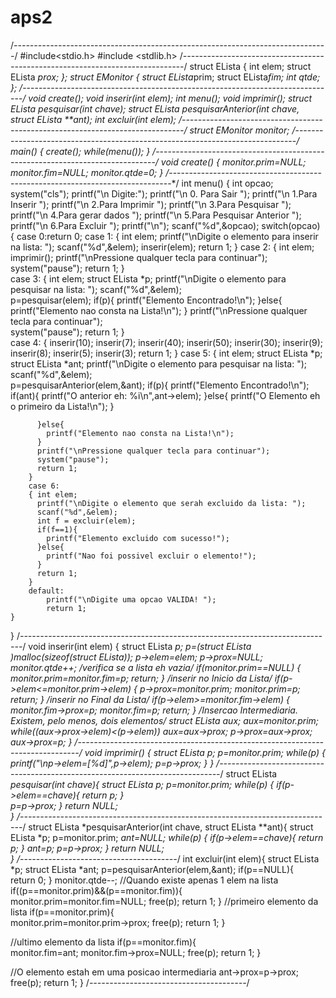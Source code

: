 # aps2
/*------------------------------------------------------------------------------*/
#include<stdio.h>
#include <stdlib.h>
/*------------------------------------------------------------------------------*/
struct ELista
{
	int elem;
	struct ELista *prox;
};
struct EMonitor
{
	struct ELista*prim;
	struct ELista*fim;
	int qtde;
};
/*------------------------------------------------------------------------------*/
void create();
void inserir(int elem);
int menu();
void imprimir();
struct ELista *pesquisar(int chave);
struct ELista *pesquisarAnterior(int chave,
					struct ELista **ant);
int excluir(int elem);
/*------------------------------------------------------------------------------*/
struct EMonitor monitor;
/*------------------------------------------------------------------------------*/
main()
{
	create();
	while(menu());
}
/*------------------------------------------------------------------------------*/
void create()
{
	monitor.prim=NULL;
	monitor.fim=NULL;
	monitor.qtde=0;	
}
/*------------------------------------------------------------------------------*/
int menu()
{
	int opcao;
	system("cls");
	printf("\n Digite:");
	printf("\n   0. Para Sair ");
	printf("\n   1.Para Inserir ");
	printf("\n   2.Para Imprimir ");
	printf("\n   3.Para Pesquisar ");
	printf("\n   4.Para gerar dados ");
	printf("\n   5.Para Pesquisar Anterior ");
	printf("\n   6.Para Excluir ");
	printf("\n");
	scanf("%d",&opcao);
	switch(opcao)
	{
		case 0:return 0;
		case 1:
		{ int elem;
		  printf("\nDigite o elemento para inserir na lista: ");
		  scanf("%d",&elem);
		  inserir(elem);
		  return 1;
		}
		case 2:
		{ int elem;
		  imprimir();
		  printf("\nPressione qualquer tecla para continuar");		  
		  system("pause");
		  return 1;
		}		
		case 3:
		{ int elem;
		  struct ELista *p;
		  printf("\nDigite o elemento para pesquisar na lista: ");
		  scanf("%d",&elem);		
		  p=pesquisar(elem);
		  if(p){
		  	printf("Elemento Encontrado!\n");
		  }else{
		  	printf("Elemento nao consta na Lista!\n");
		  }
		  printf("\nPressione qualquer tecla para continuar");		  
		  system("pause");
		  return 1;
		}					
		case 4:
		{ 
		  inserir(10);
		  inserir(7);
		  inserir(40);
		  inserir(50);
		  inserir(30);
		  inserir(9);
		  inserir(8);
		  inserir(5);
		  inserir(3);
		  return 1;
		}
		case 5:
		{ int elem;
		  struct ELista *p;
		  struct ELista *ant;
		  printf("\nDigite o elemento para pesquisar na lista: ");
		  scanf("%d",&elem);		
		  p=pesquisarAnterior(elem,&ant);
		  if(p){
		  	printf("Elemento Encontrado!\n");
		  	if(ant){
		  		printf("O anterior eh: %i\n",ant->elem);
			  }else{
			  	printf("O Elemento eh o primeiro da Lista!\n");
			  }
			  
		  }else{
		  	printf("Elemento nao consta na Lista!\n");
		  }
		  printf("\nPressione qualquer tecla para continuar");		  
		  system("pause");
		  return 1;
		}					
		case 6:
		{ int elem;
		  printf("\nDigite o elemento que serah excluido da lista: ");
		  scanf("%d",&elem);
		  int f = excluir(elem);
		  if(f==1){
		  	printf("Elemento excluido com sucesso!");
		  }else{
		  	printf("Nao foi possivel excluir o elemento!");
		  }
		  return 1;
		}
		default:
			printf("\nDigite uma opcao VALIDA! ");
			return 1;
	}	
}
/*------------------------------------------------------------------------------*/
void inserir(int elem)
{
	struct ELista *p;
	p=(struct ELista *)malloc(sizeof(struct ELista));
	p->elem=elem;
	p->prox=NULL;
	monitor.qtde++;	
	/*verifica se a lista eh vazia*/
	if(monitor.prim==NULL)
	{
		monitor.prim=monitor.fim=p;
		return;
	}
	/*inserir no Inicio da Lista*/
	if(p->elem<=monitor.prim->elem)
	{
		p->prox=monitor.prim;
		monitor.prim=p;
		return;
	}
	/*inserir no Final da Lista*/
	if(p->elem>=monitor.fim->elem)
	{
		monitor.fim->prox=p;
		monitor.fim=p;
		return;
	}
	/*Insercao Intermediaria. Existem, pelo menos, dois elementos*/
	struct ELista *aux;
	aux=monitor.prim;
	while((aux->prox->elem)<(p->elem))
		aux=aux->prox;
    p->prox=aux->prox;
    aux->prox=p;
}
/*------------------------------------------------------------------------------*/
void imprimir()
{
  struct ELista *p;
  p=monitor.prim;
  while(p)
  {
  	printf("\np->elem=[%d]",p->elem);
  	p=p->prox;
  }
}
/*------------------------------------------------------------------------------*/
struct ELista *pesquisar(int chave){
  struct ELista *p;
  p=monitor.prim;
  while(p)
  {
  	if(p->elem==chave){
  		return p;
	}	
  	p=p->prox;
  }
  return NULL;	
}
/*------------------------------------------------------------------------------*/
struct ELista *pesquisarAnterior(int chave,
					struct ELista **ant){
  struct ELista *p;
  p=monitor.prim;
  *ant=NULL;
  while(p)
  {
  	if(p->elem==chave){
  		return p;
	}
	*ant=p;	
  	p=p->prox;
  }
  return NULL;	
}
/*---------------------------------------*/
int excluir(int elem){
  struct ELista *p;
  struct ELista *ant;
  p=pesquisarAnterior(elem,&ant);
  if(p==NULL){  	
  	return 0;
  }
  monitor.qtde--;
  //Quando existe apenas 1 elem na lista
  if((p==monitor.prim)&&(p==monitor.fim)){  	
  	monitor.prim=monitor.fim=NULL;
  	free(p);
  	return 1;
  }
  //primeiro elemento da lista
  if(p==monitor.prim){  	
  	monitor.prim=monitor.prim->prox;
  	free(p);
  	return 1;
  }

  //ultimo elemento da lista
  if(p==monitor.fim){  	
  	monitor.fim=ant;
  	monitor.fim->prox=NULL;
  	free(p);
  	return 1;
  }

  //O elemento estah em uma posicao intermediaria
  ant->prox=p->prox;
  free(p);
  return 1;
}
/*---------------------------------------*/
